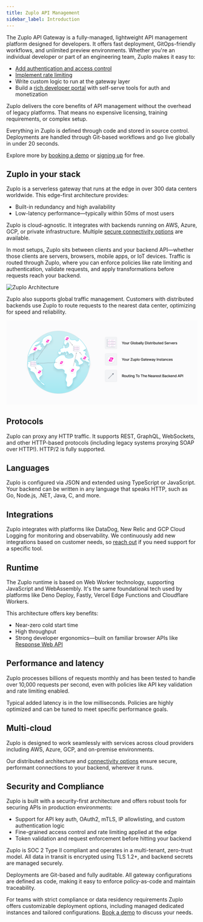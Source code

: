 ```yaml
---
title: Zuplo API Management
sidebar_label: Introduction
---
```


The Zuplo API Gateway is a fully-managed, lightweight API management platform
designed for developers. It offers fast deployment, GitOps-friendly workflows,
and unlimited preview environments. Whether you're an individual developer or
part of an engineering team, Zuplo makes it easy to:

- [Add authentication and access control](../articles/step-3-add-api-key-auth.mdx)
- [Implement rate limiting](../articles/step-2-add-rate-limiting.mdx)
- Write custom logic to run at the gateway layer
- Build a [rich developer portal](../dev-portal/introduction.mdx) with
  self-serve tools for auth and monetization

Zuplo delivers the core benefits of API management without the overhead of
legacy platforms. That means no expensive licensing, training requirements, or
complex setup.

Everything in Zuplo is defined through code and stored in source control.
Deployments are handled through Git-based workflows and go live globally in
under 20 seconds.

Explore more by [booking a demo](https://zuplo.com/meeting?utm_source=docs) or
[signing up](https://portal.zuplo.com/signup?utm_source=docs) for free.

## Zuplo in your stack

Zuplo is a serverless gateway that runs at the edge in over 300 data centers
worldwide. This edge-first architecture provides:

- Built-in redundancy and high availability
- Low-latency performance—typically within 50ms of most users

Zuplo is cloud-agnostic. It integrates with backends running on AWS, Azure, GCP,
or private infrastructure. Multiple
[secure connectivity options](../articles/securing-your-backend.mdx) are
available.

In most setups, Zuplo sits between clients and your backend API—whether those
clients are servers, browsers, mobile apps, or IoT devices. Traffic is routed
through Zuplo, where you can enforce policies like rate limiting and
authentication, validate requests, and apply transformations before requests
reach your backend.

![Zuplo Architecture](../../public/media/what-is-zuplo/zuplo-connect-light.png)

Zuplo also supports global traffic management. Customers with distributed
backends use Zuplo to route requests to the nearest data center, optimizing for
speed and reliability.

![Global distribution with Zuplo](../../public/media/what-is-zuplo/zuplo-distributed-light.png)

## Protocols

Zuplo can proxy any HTTP traffic. It supports REST, GraphQL, WebSockets, and
other HTTP-based protocols (including legacy systems proxying SOAP over HTTP!).
HTTP/2 is fully supported.

## Languages

Zuplo is configured via JSON and extended using TypeScript or JavaScript. Your
backend can be written in any language that speaks HTTP, such as Go, Node.js,
.NET, Java, C, and more.

## Integrations

Zuplo integrates with platforms like DataDog, New Relic and GCP Cloud Logging
for monitoring and observability. We continuously add new integrations based on
customer needs, so [reach out](../articles/support.mdx) if you need support for
a specific tool.

## Runtime

The Zuplo runtime is based on Web Worker technology, supporting JavaScript and
WebAssembly. It's the same foundational tech used by platforms like Deno Deploy,
Fastly, Vercel Edge Functions and Cloudflare Workers.

This architecture offers key benefits:

- Near-zero cold start time
- High throughput
- Strong developer ergonomics—built on familiar browser APIs like
  [Response Web API](https://developer.mozilla.org/en-US/docs/Web/API/Response)

## Performance and latency

Zuplo processes billions of requests monthly and has been tested to handle over
10,000 requests per second, even with policies like API key validation and rate
limiting enabled.

Typical added latency is in the low milliseconds. Policies are highly optimized
and can be tuned to meet specific performance goals.

## Multi-cloud

Zuplo is designed to work seamlessly with services across cloud providers
including AWS, Azure, GCP, and on-premise environments.

Our distributed architecture and
[connectivity options](../articles/securing-your-backend.mdx) ensure secure,
performant connections to your backend, wherever it runs.

## Security and Compliance

Zuplo is built with a security-first architecture and offers robust tools for
securing APIs in production environments:

- Support for API key auth, OAuth2, mTLS, IP allowlisting, and custom
  authentication logic
- Fine-grained access control and rate limiting applied at the edge
- Token validation and request enforcement before hitting your backend

Zuplo is SOC 2 Type II compliant and operates in a multi-tenant, zero-trust
model. All data in transit is encrypted using TLS 1.2+, and backend secrets are
managed securely.

Deployments are Git-based and fully auditable. All gateway configurations are
defined as code, making it easy to enforce policy-as-code and maintain
traceability.

For teams with strict compliance or data residency requirements Zuplo offers
customizable deployment options, including managed dedicated instances and
tailored configurations.
[Book a demo](https://calendly.com/zuplo-api/api-discussion) to discuss your
needs.
